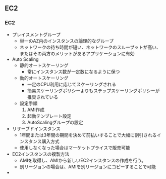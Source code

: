 ## EC2

### EC2
- プレイスメントグループ
    - 単一のAZ内のインスタンスの論理的なグループ
    - ネットワークの待ち時間が短い、ネットワークのスループットが高い、またはその両方のメリットがあるアプリケーションに有効
- Auto Scaling
    - 静的オートスケーリング
        - 常にインスタンス数が一定数になるように保つ
    - 動的オートスケーリング
        - 一定のCPU利用に応じてスケーリングされる
        - 簡易スケーリングポリシーよりもステップスケーリングポリシーが推奨されている
    - 設定手順
        1. AMI作成
        1. 起動テンプレート設定
        1. AutoScalingグループの設定
- リザーブドインスタンス
    - 1年間または3年間の期間を決めて前払いすることで大幅に割引されるインスタンス購入方式
    - 使用しなくなった場合はマーケットプライスで販売可能
- EC2インスタンスの複製方法
    - AMIを取得し、AMIから新しいEC2インスタンスの作成を行う。
    - 別リージョンの場合は、AMIを別リージョンにコピーすることで可能
- 